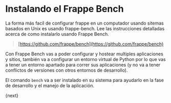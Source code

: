 <!-- add-breadcrumbs -->
# Instalando el Frappe Bench

La forma más facíl de configurar frappe en un computador usando sitemas basados en Unix es usando frappe-bench. Lee las instrucciones detalladas acerca de como instalarlo usando Frappe Bench.

> [https://github.com/frappe/bench](https://github.com/frappe/bench)

Con Frappe Bench vas a poder configurar y hostear multiples aplicaciones y sitios, también va a configurar un entorno virtual de Python por lo que vas a tener un entorno apartado para correr sus aplicaciones (y no va a tener conflictos de versiones con otros entornos de desarrollo).

El comando `bench` va a ser instalado en su sistema para ayudarlo en la fase de desarrollo y el manejo de la aplicación.

{next}
